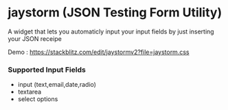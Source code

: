 # jaystorm (JSON Testing Form Utility)
A widget that lets you automaticly input your input fields by just inserting your JSON receipe

Demo : https://stackblitz.com/edit/jaystormv2?file=jaystorm.css

### Supported Input Fields

- input (text,email,date,radio)
- textarea
- select options
